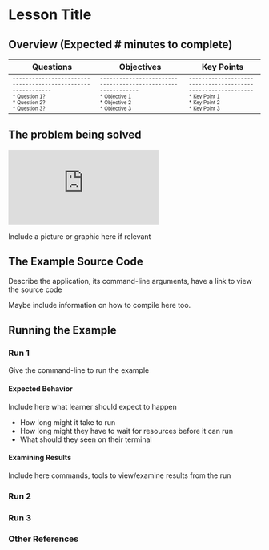 # Lesson Title

## Overview (Expected # minutes to complete)

<!--
GitHub Markdown tables are very limited!

To do this properly, we need to use more features of Jekyll then I wanna worry about
prior to ATPESC. We will fix this after ATPESC to use Jekyll properly and it will
improve its look substantially.
-->

Questions|Objectives|Key Points
---|---|----
<font size="1">------------------------------------------------------------<br/>* Question 1?<br/>* Question 2?<br/>* Question 3?<br/></font>|<font size="1">------------------------------------------------------------<br/>* Objective 1<br/>* Objective 2<br/>* Objective 3</font>|<font size="1">------------------------------------------------------------<br/>* Key Point 1<br/>* Key Point 2<br/>* Key Point 3<br/></font>

## The problem being solved

![](http://latex.codecogs.com/gif.latex?%5Cfrac%7B%5Cpartial%20u%7D%7B%5Cpartial%20t%7D%20%3D%20%5Calpha%20%5Cfrac%7B%5Cpartial%5E2%20u%7D%7B%5Cpartial%20x%5E2%7D)

Include a picture or graphic here if relevant


## The Example Source Code

Describe the application, its command-line arguments, have a link to view the source code

Maybe include information on how to compile here too.

## Running the Example


### Run 1

Give the command-line to run the example

#### Expected Behavior

Include here what learner should expect to happen

* How long might it take to run
* How long might they have to wait for resources before it can run
* What should they seen on their terminal

#### Examining Results

Include here commands, tools to view/examine results from the run

### Run 2

### Run 3

### Other References
